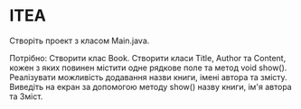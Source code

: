 # ITEA

Створіть проект з класом Main.java.

Потрібно: Створити клас Book. Створити класи Title, Author та Content, кожен з яких повинен містити одне рядкове поле та метод void show(). 
Реалізувати можливість додавання назви книги, імені автора та змісту. Виведіть на екран за допомогою методу show() назву книги, ім'я автора та Зміст.
